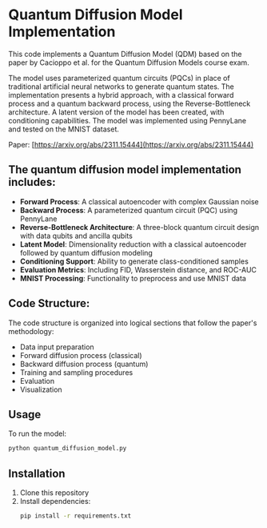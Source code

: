 # Quantum Diffusion Model Implementation

This code implements a Quantum Diffusion Model (QDM) based on the paper by Cacioppo et al. for the Quantum Diffusion Models course exam.

The model uses parameterized quantum circuits (PQCs) in place of traditional artificial neural networks to generate quantum states. The implementation presents a hybrid approach, with a classical forward process and a quantum backward process, using the Reverse-Bottleneck architecture. A latent version of the model has been created, with conditioning capabilities. The model was implemented using PennyLane and tested on the MNIST dataset.

Paper: [https://arxiv.org/abs/2311.15444](https://arxiv.org/abs/2311.15444)

## The quantum diffusion model implementation includes:

- **Forward Process**: A classical autoencoder with complex Gaussian noise
- **Backward Process**: A parameterized quantum circuit (PQC) using PennyLane
- **Reverse-Bottleneck Architecture**: A three-block quantum circuit design with data qubits and ancilla qubits
- **Latent Model**: Dimensionality reduction with a classical autoencoder followed by quantum diffusion modeling
- **Conditioning Support**: Ability to generate class-conditioned samples
- **Evaluation Metrics**: Including FID, Wasserstein distance, and ROC-AUC
- **MNIST Processing**: Functionality to preprocess and use MNIST data

## Code Structure:

The code structure is organized into logical sections that follow the paper's methodology:
- Data input preparation
- Forward diffusion process (classical)
- Backward diffusion process (quantum)
- Training and sampling procedures
- Evaluation
- Visualization

## Usage

To run the model:
```bash
python quantum_diffusion_model.py
```

## Installation

1. Clone this repository
2. Install dependencies:
   ```bash
   pip install -r requirements.txt



